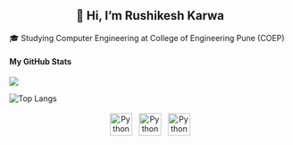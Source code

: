  # <h2 align="center"> 👋 Hi, I’m Rushikesh Karwa </h2>
 
 
 <p>
🎓  Studying Computer Engineering at College of Engineering Pune (COEP)
</p>


<p>
 <h4> My GitHub Stats</h4>
</p>

<p>
<section>
<img  src="https://github-readme-stats.vercel.app/api?username=RushikeshKarwa&&show_icons=true&title_color=ffffff&icon_color=bb2acf&text_color=daf7dc&bg_color=151515">

![Top Langs](https://github-readme-stats.vercel.app/api/top-langs/?username=RushikeshKarwa&layout=compact&text_color=daf7dc&bg_color=151515&title_color=ffffff)
</section>

</p>



<p align="center">
 <a href="https://www.linkedin.com/in/rushikesh-karwa-77093118b/"> <img src="https://cdn.jsdelivr.net/npm/simple-icons@v3/icons/linkedin.svg" alt="Python" height="40" style="vertical-align:top; margin:4px"></a>
 <a href="https://www.instagram.com/karwa_rushikesh/"> <img src="https://cdn.jsdelivr.net/npm/simple-icons@v3/icons/instagram.svg" alt="Python" height="40" style="vertical-align:top; margin:4px"></a>
 <a href="mailto:rushikeshkarwa2000@gmail.com"> <img src="https://cdn.jsdelivr.net/npm/simple-icons@v3/icons/gmail.svg" alt="Python" height="40" style="vertical-align:top; margin:4px"></a>
</p>
